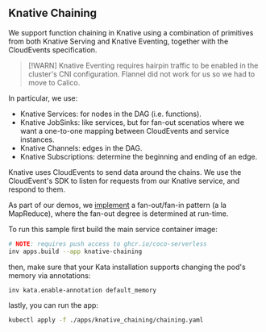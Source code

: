 ## Knative Chaining

We support function chaining in Knative using a combination of primitives from
both Knative Serving and Knative Eventing, together with the CloudEvents
specification.

> [!WARN]
> Knative Eventing requires hairpin traffic to be enabled in the cluster's
> CNI configuration. Flannel did not work for us so we had to move to Calico.

In particular, we use:
- Knative Services: for nodes in the DAG (i.e. functions).
- Knative JobSinks: like services, but for fan-out scenatios where we want a
  one-to-one mapping between CloudEvents and service instances.
- Knative Channels: edges in the DAG.
- Knative Subscriptions: determine the beginning and ending of an edge.

Knative uses CloudEvents to send data around the chains. We use the
CloudEvent's SDK to listen for requests from our Knative service, and
respond to them.

As part of our demos, we [implement](./apps/knative_chaining/chaining.yaml)
a fan-out/fan-in pattern (a la MapReduce), where the fan-out degree is
determined at run-time.

To run this sample first build the main service container image:

```bash
# NOTE: requires push access to ghcr.io/coco-serverless
inv apps.build --app knative-chaining
```

then, make sure that your Kata installation supports changing the pod's
memory via annotations:

```bash
inv kata.enable-annotation default_memory
```

lastly, you can run the app:

```bash
kubectl apply -f ./apps/knative_chaining/chaining.yaml
```


